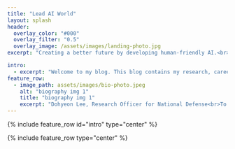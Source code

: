 ```yaml
---
title: "Lead AI World"
layout: splash
header:
  overlay_color: "#000"
  overlay_filter: "0.5"
  overlay_image: /assets/images/landing-photo.jpg
excerpt: "Creating a better future by developing human-friendly AI.<br>I study AI and Consciousness"

intro: 
  - excerpt: "Welcome to my blog. This blog contains my research, career and daily life.<br>I hope I can give you a lot of help and motivation."
feature_row:
  - image_path: assets/images/bio-photo.jpeg
    alt: "biography img 1"
    title: "biography img 1"
    excerpt: "Dohyeon Lee, Research Officer for National Defense<br>To be a Philosopher, Scientist, Engineer, CEO, and an Artist"
---
```


{% include feature_row id="intro" type="center" %}

{% include feature_row type="center" %}